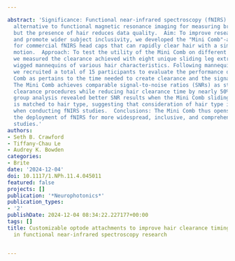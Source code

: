 ---
abstract: 'Significance: Functional near-infrared spectroscopy (fNIRS) is a promising
  alternative to functional magnetic resonance imaging for measuring brain activity,
  but the presence of hair reduces data quality.  Aim: To improve research efficiency
  and promote wider subject inclusivity, we developed the "Mini Comb"-an attachment
  for commercial fNIRS head caps that can rapidly clear hair with a simple twisting
  motion.  Approach: To test the utility of the Mini Comb on different hair types,
  we measured the clearance achieved with eight unique sliding leg extrusions on 10
  wigged mannequins of various hair characteristics. Following mannequin testing,
  we recruited a total of 15 participants to evaluate the performance of the Mini
  Comb as pertains to the time needed to create clearance and the signal quality captured.  Results:
  The Mini Comb achieves comparable signal-to-noise ratios (SNRs) as standard hair
  clearance procedures while reducing hair clearance time by nearly 50%. Importantly,
  group analysis revealed better SNR results when the Mini Comb sliding leg design
  is matched to hair type, suggesting that consideration of hair type is important
  when conducting fNIRS studies.  Conclusions: The Mini Comb thus opens the door for
  the deployment of fNIRS for more widespread, inclusive, and comprehensive neuroimaging
  studies.'
authors:
- Seth B. Crawford
- Tiffany-Chau Le
- Audrey K. Bowden
categories:
- Brite
date: '2024-12-04'
doi: 10.1117/1.NPh.11.4.045011
featured: false
projects: []
publication: '*Neurophotonics*'
publication_types:
- '2'
publishDate: 2024-12-04 08:34:22.227177+00:00
tags: []
title: Customizable optode attachments to improve hair clearance timing and inclusiveness
  in functional near-infrared spectroscopy research

---
